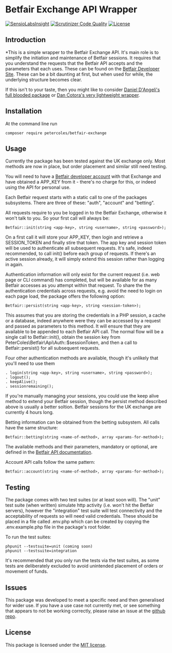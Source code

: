 # Betfair Exchange API Wrapper

[![SensioLabsInsight](https://insight.sensiolabs.com/projects/1b24740e-5b91-467e-8d44-3a2c158fafaa/mini.png)](https://insight.sensiolabs.com/projects/1b24740e-5b91-467e-8d44-3a2c158fafaa)
[![Scrutinizer Code Quality](https://scrutinizer-ci.com/g/petercoles/Betfair-Exchange/badges/quality-score.png?b=master)](https://scrutinizer-ci.com/g/petercoles/Betfair-Exchange/?branch=master)
[![License](http://img.shields.io/:license-mit-blue.svg)](http://doge.mit-license.org)


## Introduction

*This is a simple wrapper to the Betfair Exchange API. It's main role is to simplify the initiation and maintenance of Betfair sessions. It requires that you understand the requests that the Betfair API accepts and the parameters that each uses. These can be found on the [Betfair Developer Site](http://docs.developer.betfair.com/docs). These can be a bit daunting at first, but when used for while, the underlying structure becomes clear.

If this isn't to your taste, then you might like to consider [Daniel D'Angeli's full blooded package](https://github.com/danieledangeli/betfair-php) or [Dan Cotora's very lightweight wrapper](https://github.com/dcro/simple-betfair-php-api).


## Installation

At the command line run

```
composer require petercoles/betfair-exchange
```


## Usage

Currently the package has been tested against the UK exchange only. Most methods are now in place, but order placement and similar still need testing.

You will need to have a [Betfair developer account](https://developer.betfair.com/) with that Exchange and have obtained a APP_KEY from it - there's no charge for this, or indeed using the API for personal use.

Each Betfair request starts with a static call to one of the packages subsystems. There are three of these:  "auth", "account" and "betting".

All requests require to you be logged in to the Betfair Exchange, otherwise it won't talk to you. So your first call will always be:
```
Betfair::init(string <app-key>, string <username>, string <password>);
```
On a first call it will store your APP_KEY, then login and retrieve a SESSION_TOKEN and finally stire that token. The app key and session token will be used to authenticate all subsequent requests. It's safe, indeed recommended, to call init() before each group of requests. If there's an active session already, it will simply extend this session rather than logging in again.

Authentication information will only exist for the current request (i.e. web page or CLI command) has completed, but will be available for as many Betfair accesses as you attempt within that request. To share the the authentication credentials across requests, e.g. avoid the need to login on each page load, the package offers the following option:
```
Betfair::persist(string <app-key>, string <session-token>);
```
This assumes that you are storing the credentials in a PHP session, a cache or a database, indeed anywhere were they can be accessed by a request and passed as parameters to this method. It will ensure that they are available to be appended to each Betfair API call. The normal flow will be a single call to Betfair::init(), obtain the session key from PeterColes\Betfair\Api\Auth::$sessionToken, and then a call to Betfair::persist() for all subsequent requests.

Four other authentication methods are available, though it's unlikely that you'll need to use them
```
. login(string <app-key>, string <username>, string <password>);
. logout();
. keepAlive();
. sessionremaining();
```
If you're manually managing your sessions, you could use the keep alive method to extend your Betfair session, though the persist method described above is usually a better soltion. Betfair sessions for the UK exchange are currently 4 hours long.

Betting information can be obtained from the betting subsystem. All calls have the same structure:
```
Betfair::betting(string <name-of-method>, array <params-for-method>);

```
The available methods and their parameters, mandatory or optional, are defined in the [Betfair API documentation](https://developer.betfair.com/exchange-api/).

Account API calls follow the same pattern:
```
Betfair::account(string <name-of-method>, array <params-for-method>);
```

## Testing

The package comes with two test suites (or at least soon will). The "unit" test suite (when written) simulate http activity (i.e. won't hit the Betfair servers), however the "integration" test suite will test connectivity and the acceptability of requests so will need valid credentials. These should be placed in a file called .env.php which can be created by copying the .env.example.php file in the package's root folder.

To run the test suites:
```
phpunit --testsuite=unit (coming soon)
phpunit --testsuite=integration
```

It's recommended that you only run the tests via the test suites, as some tests are deliberately excluded to avoid unintended placement of orders or movement of funds.

## Issues

This package was developed to meet a specific need and then generalised for wider use. If you have a use case not currently met, or see something that appears to not be working correctly, please raise an issue at the [github repo](https://github.com/petercoles/betfair-exchange/issues).


## License

This package is licensed under the [MIT license](http://opensource.org/licenses/MIT).
